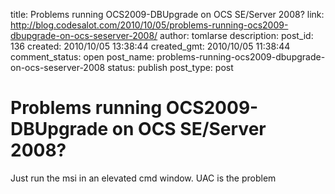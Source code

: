 title: Problems running OCS2009-DBUpgrade on OCS SE/Server 2008?
link: http://blog.codesalot.com/2010/10/05/problems-running-ocs2009-dbupgrade-on-ocs-seserver-2008/
author: tomlarse
description: 
post_id: 136
created: 2010/10/05 13:38:44
created_gmt: 2010/10/05 11:38:44
comment_status: open
post_name: problems-running-ocs2009-dbupgrade-on-ocs-seserver-2008
status: publish
post_type: post

# Problems running OCS2009-DBUpgrade on OCS SE/Server 2008?

Just run the msi in an elevated cmd window. UAC is the problem